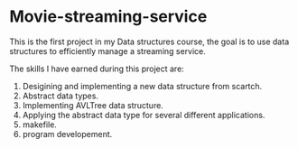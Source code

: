 # Movie-streaming-service
This is the first project in my Data structures course,
the goal is to use data structures to efficiently manage a streaming service.

The skills I have earned during this project are:
1) Desigining and implementing a new data structure from scartch.
2) Abstract data types.
3) Implementing AVLTree data structure.
4) Applying the abstract data type for several different applications.
5) makefile.
6) program developement.
